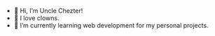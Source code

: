 - 👋 Hi, I’m Uncle Chezter!
- 👀 I love clowns.
- 🌱 I’m currently learning web development for my personal projects.




